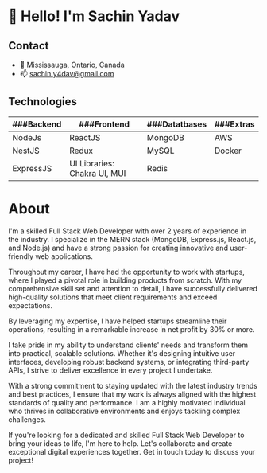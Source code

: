 # 👋 Hello! I'm Sachin Yadav

## Contact
- 📍 Mississauga, Ontario, Canada
- 📫 sachin.y4dav@gmail.com 

## Technologies

| ###Backend   | ###Frontend                     | ###Datatbases | ###Extras |
|--------------|---------------------------------|---------------|-----------|
| NodeJs       | ReactJS                         | MongoDB       | AWS       |
| NestJS       | Redux                           | MySQL         | Docker    |
| ExpressJS    | UI Libraries: Chakra UI, MUI    | Redis         |           |

# About
I'm a skilled Full Stack Web Developer with over 2 years of experience in the industry. I specialize in the MERN stack (MongoDB, Express.js, React.js, and Node.js) and have a strong passion for creating innovative and user-friendly web applications.

Throughout my career, I have had the opportunity to work with startups, where I played a pivotal role in building products from scratch. With my comprehensive skill set and attention to detail, I have successfully delivered high-quality solutions that meet client requirements and exceed expectations.

By leveraging my expertise, I have helped startups streamline their operations, resulting in a remarkable increase in net profit by 30% or more.

I take pride in my ability to understand clients' needs and transform them into practical, scalable solutions. Whether it's designing intuitive user interfaces, developing robust backend systems, or integrating third-party APIs, I strive to deliver excellence in every project I undertake.

With a strong commitment to staying updated with the latest industry trends and best practices, I ensure that my work is always aligned with the highest standards of quality and performance. I am a highly motivated individual who thrives in collaborative environments and enjoys tackling complex challenges.

If you're looking for a dedicated and skilled Full Stack Web Developer to bring your ideas to life, I'm here to help. Let's collaborate and create exceptional digital experiences together. Get in touch today to discuss your project!




